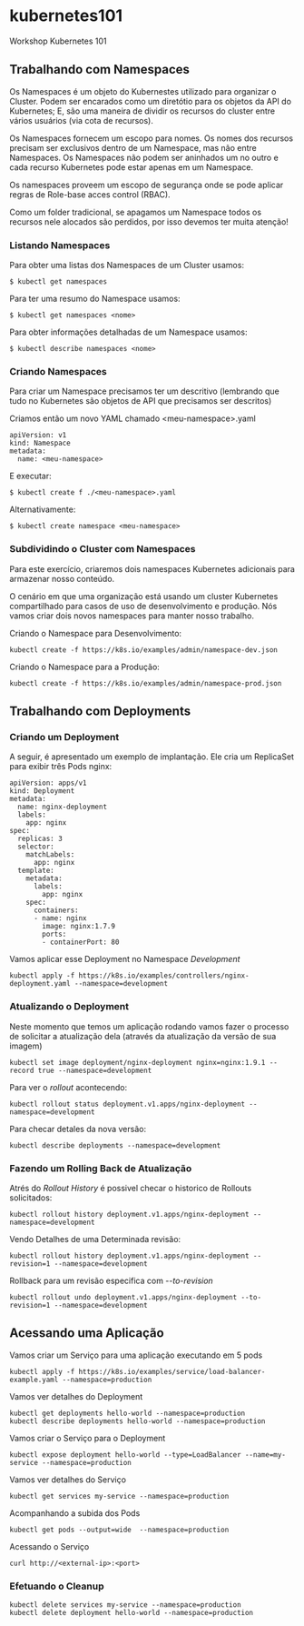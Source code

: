 # kubernetes101

Workshop Kubernetes 101




## Trabalhando com Namespaces

Os Namespaces é um objeto do Kubernestes utilizado para organizar o Cluster. Podem ser encarados como um diretótio para os objetos da API do Kubernetes; E, são uma maneira de dividir os recursos do cluster entre vários usuários (via cota de recursos).

Os Namespaces fornecem um escopo para nomes. Os nomes dos recursos precisam ser exclusivos dentro de um Namespace, mas não entre Namespaces. Os Namespaces não podem ser aninhados um no outro e cada recurso Kubernetes pode estar apenas em um Namespace.

Os namespaces proveem um escopo de segurança onde se pode aplicar regras de Role-base acces control (RBAC).

Como um folder tradicional, se apagamos um Namespace todos os recursos nele alocados são perdidos, por isso devemos ter muita atenção!

### Listando Namespaces

Para obter uma listas dos Namespaces de um Cluster usamos:

```$ kubectl get namespaces```

Para ter uma resumo do Namespace usamos:

```$ kubectl get namespaces <nome>```

Para obter informações detalhadas de um Namespace usamos:

```$ kubectl describe namespaces <nome>```

### Criando Namespaces

Para criar um Namespace precisamos ter um descritivo (lembrando que tudo no Kubernetes são objetos de API que precisamos ser descritos)

Criamos então um novo YAML chamado \<meu-namespace>.yaml

``` 
apiVersion: v1
kind: Namespace
metadata:
  name: <meu-namespace>
```

E executar:

```$ kubectl create f ./<meu-namespace>.yaml```

Alternativamente:

```$ kubectl create namespace <meu-namespace>```

### Subdividindo o Cluster com Namespaces

Para este exercício, criaremos dois namespaces Kubernetes adicionais para armazenar nosso conteúdo.

O cenário em que uma organização está usando um cluster Kubernetes compartilhado para casos de uso de desenvolvimento e produção. Nós vamos criar dois novos namespaces para manter nosso trabalho.

Criando o Namespace para Desenvolvimento:

```kubectl create -f https://k8s.io/examples/admin/namespace-dev.json``` 

Criando o Namespace para a Produção:

```kubectl create -f https://k8s.io/examples/admin/namespace-prod.json``` 


## Trabalhando com Deployments

### Criando um Deployment

A seguir, é apresentado um exemplo de implantação. Ele cria um ReplicaSet para exibir três Pods nginx:

```
apiVersion: apps/v1
kind: Deployment
metadata:
  name: nginx-deployment
  labels:
    app: nginx
spec:
  replicas: 3
  selector:
    matchLabels:
      app: nginx
  template:
    metadata:
      labels:
        app: nginx
    spec:
      containers:
      - name: nginx
        image: nginx:1.7.9
        ports:
        - containerPort: 80
```

Vamos aplicar esse Deployment no Namespace *Development*

```
kubectl apply -f https://k8s.io/examples/controllers/nginx-deployment.yaml --namespace=development
``` 

### Atualizando o Deployment

Neste momento que temos um aplicação rodando vamos fazer o processo de solicitar a atualização dela (através da atualização da versão de sua imagem)

```
kubectl set image deployment/nginx-deployment nginx=nginx:1.9.1 --record true --namespace=development
```

Para ver o *rollout* acontecendo:

``` 
kubectl rollout status deployment.v1.apps/nginx-deployment --namespace=development
```

Para checar detales da nova versão:

```
kubectl describe deployments --namespace=development
```
### Fazendo um Rolling Back de Atualização

Atrés do *Rollout History* é possivel checar o historico de Rollouts solicitados: 

```
kubectl rollout history deployment.v1.apps/nginx-deployment --namespace=development
```

Vendo Detalhes de uma Determinada revisão:

```
kubectl rollout history deployment.v1.apps/nginx-deployment --revision=1 --namespace=development
```

Rollback para um revisão especifica com *--to-revision*

```
kubectl rollout undo deployment.v1.apps/nginx-deployment --to-revision=1 --namespace=development
```

## Acessando uma Aplicação

Vamos criar um Serviço para uma aplicação executando em 5 pods

```
kubectl apply -f https://k8s.io/examples/service/load-balancer-example.yaml --namespace=production
```

Vamos ver detalhes do Deployment

```
kubectl get deployments hello-world --namespace=production
kubectl describe deployments hello-world --namespace=production
```

Vamos criar o Serviço para o Deployment

```
kubectl expose deployment hello-world --type=LoadBalancer --name=my-service --namespace=production
```

Vamos ver detalhes do Serviço

```
kubectl get services my-service --namespace=production
```

Acompanhando a subida dos Pods

```
kubectl get pods --output=wide  --namespace=production
```

Acessando o Serviço

```
curl http://<external-ip>:<port>
```


### Efetuando o Cleanup

```
kubectl delete services my-service --namespace=production
kubectl delete deployment hello-world --namespace=production
```

